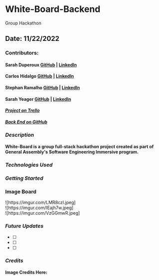 # White-Board-Backend

Group Hackathon

## Date: 11/22/2022

### Contributors:

#### Sarah Duperoux [GitHub](https://github.com/SarahD03) | [LinkedIn](https://www.linkedin.com/in/sarahduperoux/)

#### Carlos Hidalgo [GitHub](https://github.com/pancholo35) | [LinkedIn](https://www.linkedin.com/in/carlos-hidalgo-linkin/)

#### Stephan Ramalho [GitHub](https://https://github.com/sramalho94) | [LinkedIn](https://www.linkedin.com/in/stephan-ramalho)

#### Sarah Yeager [GitHub](https://github.com/skyeager) | [LinkedIn](https://www.linkedin.com/in/sarahkyeager/)

#### _[Project on Trello](https://trello.com/b/JvaYjJ5e/group-hackathon-interview-prep)_

#### _[Back End on GitHub](https://github.com/sramalho94/White-Board-Backend)_

### **_*Description*_**

#### White-Board is a group full-stack hackathon project created as part of General Assembly's Software Engineering Immersive program.

### **_Technologies Used_**

### **_Getting Started_**

### **Image Board**

<figcaption></figcaption>
![https://imgur.com/LMR8czI.jpeg]

<figcaption></figcaption>
![https://imgur.com/IEajh7w.jpeg]

<figcaption></figcaption>
![https://imgur.com/VzGGmwR.jpeg]

### **_Future Updates_**

- [ ]
- [ ]
- [ ]

### **_Credits_**

#### Image Credits Here: []()

